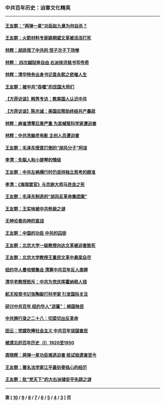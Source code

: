 ### 中共百年历史：迫害文化精英
---
#### [王友群：“两弹一星”功臣赵九章为何自杀？](../../pages/nf1176111/n14059162.md?09200430) 
#### [王友群：火箭材料专家姚桐斌文革被活活打死](../../pages/nf1176111/n14048805.md?09200430) 
#### [林辉：胡适信了中共的 侄子次子下场惨](../../pages/nf1176111/n14019760.md?09200430) 
#### [林辉： 四次越狱奔自由 右派徐洪慈书写传奇](../../pages/nf1176111/n14010438.md?09200430) 
#### [林辉：清华特务出身书记袁永熙之悲催人生](../../pages/nf1176111/n13997413.md?09200430) 
#### [王友群：被中共“吞噬”的民国大师们](../../pages/nf1176111/n13942620.md?09200430) 
#### [【方菲访谈】韩秀专访：教美国人认识中共](../../pages/nf1176111/n13821310.md?09200430) 
#### [【方菲访谈】陈光诚：美国应帮助终结共产暴政](../../pages/nf1176111/n13759521.md?09200430) 
#### [林辉：麻雀清零后果严重 为其喊冤科学家遭迫害](../../pages/nf1176111/n13746900.md?09200430) 
#### [林辉：中共洗脑老电影 主创人员遭迫害](../../pages/nf1176111/n13699437.md?09200430) 
#### [王友群：毛泽东授意打倒的“胡风分子”阿垅](../../pages/nf1176111/n13592541.md?09200430) 
#### [李清：失聪人和小提琴的情结](../../pages/nf1176111/n13459280.md?09200430) 
#### [王友群：中共左祸横行时仍坚持独立思考的顾准](../../pages/nf1176111/n13444722.md?09200430) 
#### [李清：《海瑞罢官》与京剧大师马连良之死](../../pages/nf1176111/n13412316.md?09200430) 
#### [王友群：毛泽东制造的“胡风反革命集团案”](../../pages/nf1176111/n13324909.md?09200430) 
#### [王友群：王实味被中共枪毙之谜](../../pages/nf1176111/n13307502.md?09200430) 
#### [无神论者向神的宣战](../../pages/nf1176111/n13281535.md?09200430) 
#### [王友群：中国的功臣 中共的囚徒](../../pages/nf1176111/n13291790.md?09200430) 
#### [王友群：北京大学一级教授向达文革被迫害致死](../../pages/nf1176111/n13150966.md?09200430) 
#### [王友群：北京大学教授王重民文革中悬梁自尽](../../pages/nf1176111/n13084645.md?09200430) 
#### [纽约华人曼哈顿集会 清算中共百年反人类罪](../../pages/nf1176111/n13084157.md?09200430) 
#### [清华老教授怒斥：中共为党庆挥霍纳税人钱](../../pages/nf1176111/n13071430.md?09200430) 
#### [航天投资书记张陶殴打科学家 引发国际关注](../../pages/nf1176111/n13069132.md?09200430) 
#### [研讨中共百年 纽约华人“送匾”：祸国殃民](../../pages/nf1176111/n13057367.md?09200430) 
#### [中共罪行录之二十八：切菜切出反革命](../../pages/nf1176111/n13030600.md?09200430) 
#### [田云：党媒吹捧社会主义 中共百年误国害民](../../pages/nf1176111/n13006682.md?09200430) 
#### [被遗忘的百年历史（I）1920至1950](../../pages/nf1176111/n12986411.md?09200430) 
#### [周晓辉：两弹一星功臣难逃迫害 核试验遗害至今](../../pages/nf1176111/n12974997.md?09200430) 
#### [王友群：著名法学家江平最刻骨铭心的经历](../../pages/nf1176111/n12970787.md?09200430) 
#### [王友群：批“党天下”的大右派储安平失踪之谜](../../pages/nf1176111/n12954229.md?09200430) 

---
#### 第 [ [10](./10.md?09200430) / [9](./9.md?09200430) / [8](./8.md?09200430) / [7](./7.md?09200430) / [6](./6.md?09200430) / [5](./5.md?09200430) / [4](./4.md?09200430) / [3](./3.md?09200430) ] 页

